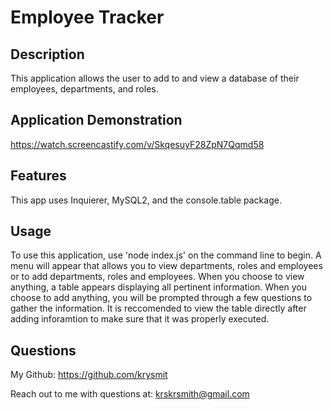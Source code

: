 # Employee Tracker

## Description
This application allows the user to add to and view a database of their employees, departments, and roles.

## Application Demonstration
https://watch.screencastify.com/v/SkqesuyF28ZpN7Qqmd58

## Features
This app uses Inquierer, MySQL2, and the console.table package. 

## Usage
To use this application, use 'node index.js' on the command line to begin. A menu will appear that allows you to view departments, roles and employees or to add departments, roles and employees. When you choose to view anything, a table appears displaying all pertinent information. When you choose to add anything, you will be prompted through a few questions to gather the information. It is reccomended to view the table directly after adding inforamtion to make sure that it was properly executed. 

## Questions
My Github:
https://github.com/krysmit

Reach out to me with questions at: krskrsmith@gmail.com